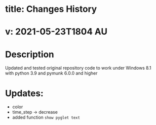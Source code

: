 # title: Changes History
# v: 2021-05-23T1804 AU

# Description
Updated and tested original repository code to work under Windows 8.1 with python 3.9 and pymunk 6.0.0 and higher

# Updates:
* color
* time_step -> decrease
* added function `show pyglet text`

